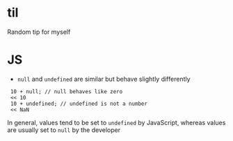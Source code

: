 # til

Random tip for myself

# JS
- `null` and `undefined` are similar but behave slightly differently
```
 10 + null; // null behaves like zero
 << 10
 10 + undefined; // undefined is not a number
 << NaN
 ```
 
In general, values tend to be set to `undefined` by JavaScript, whereas values are usually set to `null` by the developer
